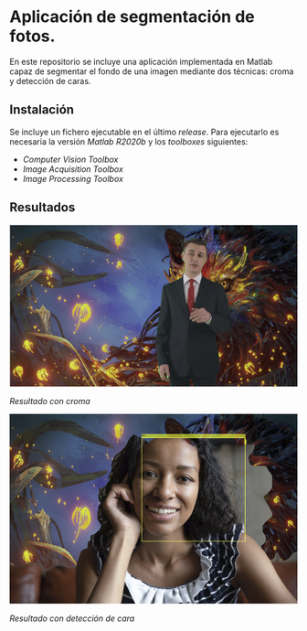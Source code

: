 # Aplicación de segmentación de fotos.

En este repositorio se incluye una aplicación implementada en Matlab capaz de segmentar el fondo de una imagen mediante dos técnicas: croma y detección de caras.

## Instalación

Se incluye un fichero ejecutable en el último *release*. Para ejecutarlo es necesaria la versión *Matlab R2020b* y los *toolboxes* siguientes:

- *Computer Vision Toolbox*
- *Image Acquisition Toolbox*
- *Image Processing Toolbox*


## Resultados

![](chroma.png)

*Resultado con croma*

![](detection.png)

*Resultado con detección de cara*
